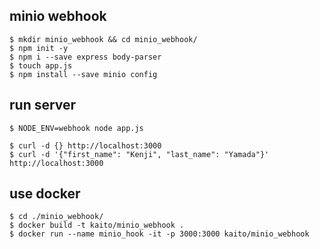 ## minio webhook

```
$ mkdir minio_webhook && cd minio_webhook/
$ npm init -y
$ npm i --save express body-parser
$ touch app.js
$ npm install --save minio config

```

## run server
```
$ NODE_ENV=webhook node app.js 
```

```
$ curl -d {} http://localhost:3000
$ curl -d '{"first_name": "Kenji", "last_name": "Yamada"}' http://localhost:3000
```

## use docker

```
$ cd ./minio_webhook/
$ docker build -t kaito/minio_webhook .
$ docker run --name minio_hook -it -p 3000:3000 kaito/minio_webhook
```